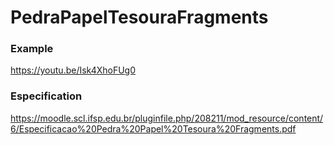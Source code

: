 # PedraPapelTesouraFragments

### Example
https://youtu.be/Isk4XhoFUg0

### Especification
https://moodle.scl.ifsp.edu.br/pluginfile.php/208211/mod_resource/content/6/Especificacao%20Pedra%20Papel%20Tesoura%20Fragments.pdf

